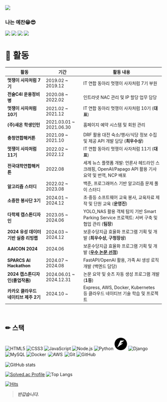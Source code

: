 <img src="https://capsule-render.vercel.app/api?type=waving&color=auto&height=200&section=header&text=👋안녕👋&fontSize=45" />

### 나는 예찬😁😎

<a href="https://yeachan.tistory.com/" target="_blank"><img src="https://img.shields.io/badge/Tistory blog-ce4e24?style=flat-square&logo=blog&logoColor=white"/></a>
<a href="https://www.notion.so/imyeachan/e384a9dee1a148898a3bd4d1dbc88ae3?pvs=4" target="_blank"><img src="https://img.shields.io/badge/Notion-00c9f2?style=flat-square&logo=notion&logoColor=white"/></a>
<a href="https://github.com/dus001228" target="_blank"><img src="https://img.shields.io/badge/GitHub-2a2a2a?style=flat-square&logo=GigHub&logoColor=white"/></a>
<a href="https://www.instagram.com/yea._chan/?hl=ko" target="_blank"><img src="https://img.shields.io/badge/Instagram-a3669b?style=flat-square&logo=Instagram&logoColor=white"/></a>

# 🏃 **활동**

| **활동**                         | **기간**                | **활동 내용**                                                                                                                                                  |
|-----------------------------------|-------------------------|---------------------------------------------------------------------------------------------------------------------------------------------------------------|
| **멋쟁이 사자처럼 7기**           | 2019.02 ~ 2019.12      | IT 연합 동아리 멋쟁이 사자처럼 7기 부원                                                                                                                        |
| **전술C4I 운용정비병**             | 2020.08 ~ 2022.02      | 인트라넷 NAC 관리 및 IP 할당 업무 담당                                                                                                                         |
| **멋쟁이 사자처럼 10기**          | 2021.02 ~ 2021.12      | IT 연합 동아리 멋쟁이 사자처럼 10기 (**대표**)                                                                                                                    |
| **(주)새온 학생인턴**             | 2021.03.01 ~ 2021.06.30 | 홈페이지 예약 시스템 및 회원 관리                                                                                                                         |
| **충청연합해커톤**                | 2021.09 ~ 2021.10      | DRF 활용 대전 숙소/행사/식당 정보 수집 및 제공 API 개발 담당 (**최우수상**)                                                                                     |
| **멋쟁이 사자처럼 11기**          | 2022.02 ~ 2022.12      | IT 연합 동아리 멋쟁이 사자처럼 11기 (**대표**)                                                                                                                       |
| **전국대학연합해커톤**            | 2022.08                | 세계 뉴스 플랫폼 개발: 언론사 헤드라인 스크래핑, OpenAI/Papago API 활용 기사 요약 및 번역, NCP 배포                                                                 |
| **알고리즘 스터디**               | 2022.02 ~ 2023.08      | 백준, 프로그래머스 기반 알고리즘 문제 풀이 스터디                                                                                                              |
| **소중한 봉사단 3기**             | 2024.01 ~ 2024.12      | 초·중등 소프트웨어 교육 봉사, 교육자료 제작 및 단원 교육 (**운영진**)                                                                                                         |
| **다학제 캡스톤디자인**            | 2023.05 ~ 2024.06      | YOLO_NAS 활용 객체 탐지 기반 Smart Parking Service 프로젝트: 서버 구축 및 협업 관리 (**팀장**)                                                                           |
| **2024 유성 데이터기반 실증 리빙랩** | 2024.03 ~ 2024.12      | 보훈수당지급 효율화 프로그램 기획 및 개발 (**최우수상, 구청장상**)                                                                                                     |
| **AAICON 2024**                  | 2024.06                | 보훈수당지급 효율화 프로그램 기획 및 개발 ([**우수 논문 선정**](https://aifrenz.org/notice/?q=YToxOntzOjEyOiJrZXl3b3JkX3R5cGUiO3M6MzoiYWxsIjt9&bmode=view&idx=45983422&t=board)) |
| **SPARCS AI Hackathon**          | 2024.07 ~ 2024.08             | FastAPI/OpenAI 활용, 가족 AI 생성 로직 개발 (백엔드 담당)                                                                                                       |
| **2024 캡스톤디자인(졸업작품)**    | 2024.06.01 ~ 2024.12.31 | 논문 요약 및 숏츠 자동 생성 프로그램 개발 (**1등**)                                                                                                            |
| **카카오 클라우드 네이티브 제주 2기** | 2024.10 ~               | Express, AWS, Docker, Kubernetes 등 클라우드 네이티브 기술 학습 및 프로젝트                                                                                     |




<br>

## ✏ 스택

<p align="left">
  <!-- HTML -->
  <img src="https://cdn.jsdelivr.net/gh/devicons/devicon/icons/html5/html5-original.svg" alt="HTML5" width="40" height="40"/> 
  <!-- CSS -->
  <img src="https://cdn.jsdelivr.net/gh/devicons/devicon/icons/css3/css3-original.svg" alt="CSS3" width="40" height="40"/> 
  <!-- JavaScript -->
  <img src="https://cdn.jsdelivr.net/gh/devicons/devicon/icons/javascript/javascript-original.svg" alt="JavaScript" width="40" height="40"/> 
  <!-- Node.js -->
  <img src="https://cdn.jsdelivr.net/gh/devicons/devicon/icons/nodejs/nodejs-original.svg" alt="Node.js" width="40" height="40"/>
  <!-- Python -->
  <img src="https://cdn.jsdelivr.net/gh/devicons/devicon/icons/python/python-original.svg" alt="Python" width="40" height="40"/> 
  <!-- FastAPI -->
  <img src="https://raw.githubusercontent.com/simple-icons/simple-icons/develop/icons/fastapi.svg" alt="FastAPI" width="40" height="40"/>
  <!-- Django -->
  <img src="https://cdn.jsdelivr.net/gh/devicons/devicon/icons/django/django-plain.svg" alt="Django" width="40" height="40"/> 
  <!-- MySQL -->
  <img src="https://cdn.jsdelivr.net/gh/devicons/devicon/icons/mysql/mysql-original.svg" alt="MySQL" width="40" height="40"/>
  <!-- Docker -->
  <img src="https://cdn.jsdelivr.net/gh/devicons/devicon/icons/docker/docker-original.svg" alt="Docker" width="40" height="40"/>
  <!-- AWS -->
  <img src="https://cdn.jsdelivr.net/gh/devicons/devicon/icons/amazonwebservices/amazonwebservices-original.svg" alt="AWS" width="40" height="40" style="background-color:white; border-radius:8px; padding:2px;"/>
  <!-- Git -->
  <img src="https://cdn.jsdelivr.net/gh/devicons/devicon/icons/git/git-original.svg" alt="Git" width="40" height="40"/> 
  <!-- GitHub -->
  <img src="https://cdn.jsdelivr.net/gh/devicons/devicon/icons/github/github-original.svg" alt="GitHub" width="40" height="40"/> 
</p>



![GitHub stats](https://github-readme-stats.vercel.app/api?username=happy-yeachan&show_icons=true)  

[![Solved.ac Profile](http://mazassumnida.wtf/api/generate_badge?boj=dus001228)](https://solved.ac/dus001228) ![Top Langs](https://github-readme-stats.vercel.app/api/top-langs/?username=happy-yeachan&layout=compact&theme=dark)

[![Hits](https://hits.seeyoufarm.com/api/count/incr/badge.svg?url=https%3A%2F%2Fgithub.com%2Fhappy-yeachan&count_bg=%2379C83D&title_bg=%23555555&icon=&icon_color=%23E7E7E7&title=visitors&edge_flat=false)](https://github.com/happy-yeachan) 

> ***반갑습니다.***
